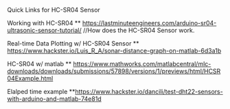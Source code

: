 Quick Links for HC-SR04 Sensor 

Working with HC-SR04 
** https://lastminuteengineers.com/arduino-sr04-ultrasonic-sensor-tutorial/
//How does the HC-SR04 Sensor work. 

Real-time Data Plotting w/ HC-SR04 Sensor 
** https://www.hackster.io/Luis_R_A/sonar-distance-graph-on-matlab-6d3a1b


HC-SR04 w/ matlab 
** https://www.mathworks.com/matlabcentral/mlc-downloads/downloads/submissions/57898/versions/1/previews/html/HCSR04Example.html

Elalped time example 
**https://www.hackster.io/dancili/test-dht22-sensors-with-arduino-and-matlab-74e81d